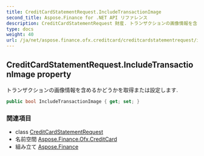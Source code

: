 ```yaml
---
title: CreditCardStatementRequest.IncludeTransactionImage
second_title: Aspose.Finance for .NET API リファレンス
description: CreditCardStatementRequest 財産. トランザクションの画像情報を含めるかどうかを取得または設定します.
type: docs
weight: 40
url: /ja/net/aspose.finance.ofx.creditcard/creditcardstatementrequest/includetransactionimage/
---
```

## CreditCardStatementRequest.IncludeTransactionImage property

トランザクションの画像情報を含めるかどうかを取得または設定します.

```csharp
public bool IncludeTransactionImage { get; set; }
```

### 関連項目

* class [CreditCardStatementRequest](../)
* 名前空間 [Aspose.Finance.Ofx.CreditCard](../../creditcardstatementrequest/)
* 組み立て [Aspose.Finance](../../../)


